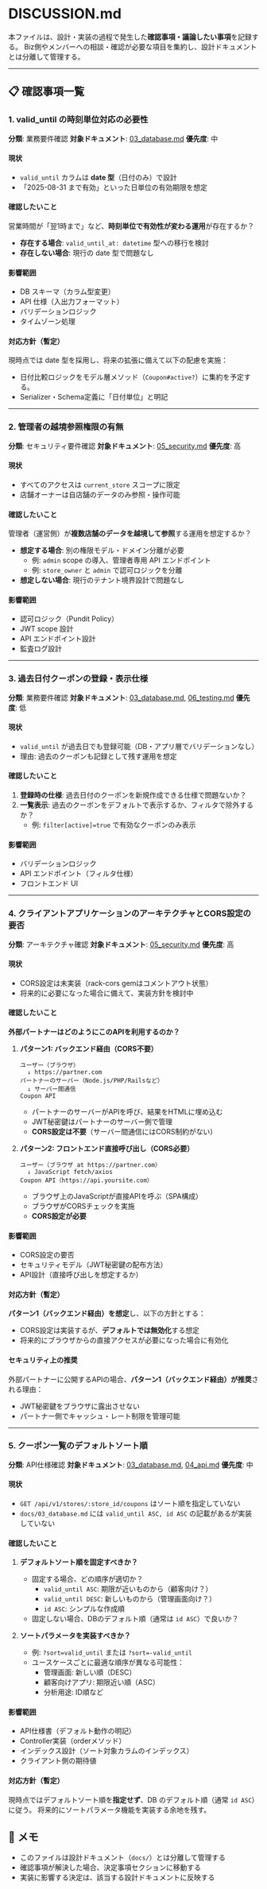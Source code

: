 # DISCUSSION.md

本ファイルは、設計・実装の過程で発生した**確認事項・議論したい事項**を記録する。
Biz側やメンバーへの相談・確認が必要な項目を集約し、設計ドキュメントとは分離して管理する。

---

## 📋 確認事項一覧

### 1. valid_until の時刻単位対応の必要性

**分類**: 業務要件確認
**対象ドキュメント**: [03_database.md](./docs/03_database.md)
**優先度**: 中

#### 現状

* `valid_until` カラムは **date 型**（日付のみ）で設計
* 「2025-08-31 まで有効」といった日単位の有効期限を想定

#### 確認したいこと

営業時間が「翌1時まで」など、**時刻単位で有効性が変わる運用**が存在するか？

* **存在する場合**: `valid_until_at: datetime` 型への移行を検討
* **存在しない場合**: 現行の date 型で問題なし

#### 影響範囲

* DB スキーマ（カラム型変更）
* API 仕様（入出力フォーマット）
* バリデーションロジック
* タイムゾーン処理

#### 対応方針（暫定）

現時点では date 型を採用し、将来の拡張に備えて以下の配慮を実施：

* 日付比較ロジックをモデル層メソッド（`Coupon#active?`）に集約を予定する。
* Serializer・Schema定義に「日付単位」と明記

---

### 2. 管理者の越境参照権限の有無

**分類**: セキュリティ要件確認
**対象ドキュメント**: [05_security.md](./docs/05_security.md)
**優先度**: 高

#### 現状

* すべてのアクセスは `current_store` スコープに限定
* 店舗オーナーは自店舗のデータのみ参照・操作可能

#### 確認したいこと

管理者（運営側）が**複数店舗のデータを越境して参照**する運用を想定するか？

* **想定する場合**: 別の権限モデル・ドメイン分離が必要
  * 例: `admin` scope の導入、管理者専用 API エンドポイント
  * 例: `store_owner` と `admin` で認可ロジックを分離
* **想定しない場合**: 現行のテナント境界設計で問題なし

#### 影響範囲

* 認可ロジック（Pundit Policy）
* JWT scope 設計
* API エンドポイント設計
* 監査ログ設計

---


### 3. 過去日付クーポンの登録・表示仕様

**分類**: 業務要件確認
**対象ドキュメント**: [03_database.md](./docs/03_database.md), [06_testing.md](./docs/06_testing.md)
**優先度**: 低

#### 現状

* `valid_until` が過去日でも登録可能（DB・アプリ層でバリデーションなし）
* 理由: 過去のクーポンも記録として残す運用を想定

#### 確認したいこと

1. **登録時の仕様**: 過去日付のクーポンを新規作成できる仕様で問題ないか？
2. **一覧表示**: 過去のクーポンをデフォルトで表示するか、フィルタで除外するか？
   * 例: `filter[active]=true` で有効なクーポンのみ表示

#### 影響範囲

* バリデーションロジック
* API エンドポイント（フィルタ仕様）
* フロントエンド UI

---

### 4. クライアントアプリケーションのアーキテクチャとCORS設定の要否

**分類**: アーキテクチャ確認
**対象ドキュメント**: [05_security.md](./docs/05_security.md)
**優先度**: 高

#### 現状

* CORS設定は未実装（rack-cors gemはコメントアウト状態）
* 将来的に必要になった場合に備えて、実装方針を検討中

#### 確認したいこと

**外部パートナーはどのようにこのAPIを利用するのか？**

1. **パターン1: バックエンド経由（CORS不要）**
   ```
   ユーザー（ブラウザ）
     ↓ https://partner.com
   パートナーのサーバー（Node.js/PHP/Railsなど）
     ↓ サーバー間通信
   Coupon API
   ```
   * パートナーのサーバーがAPIを呼び、結果をHTMLに埋め込む
   * JWT秘密鍵はパートナーのサーバー側で管理
   * **CORS設定は不要**（サーバー間通信にはCORS制約がない）

2. **パターン2: フロントエンド直接呼び出し（CORS必要）**
   ```
   ユーザー（ブラウザ at https://partner.com）
     ↓ JavaScript fetch/axios
   Coupon API（https://api.yoursite.com）
   ```
   * ブラウザ上のJavaScriptが直接APIを呼ぶ（SPA構成）
   * ブラウザがCORSチェックを実施
   * **CORS設定が必要**

#### 影響範囲

* CORS設定の要否
* セキュリティモデル（JWT秘密鍵の配布方法）
* API設計（直接呼び出しを想定するか）

#### 対応方針（暫定）

**パターン1（バックエンド経由）を想定**し、以下の方針とする：

* CORS設定は実装するが、**デフォルトでは無効化**する想定
* 将来的にブラウザからの直接アクセスが必要になった場合に有効化

#### セキュリティ上の推奨

外部パートナーに公開するAPIの場合、**パターン1（バックエンド経由）が推奨**される理由：

* JWT秘密鍵をブラウザに露出させない
* パートナー側でキャッシュ・レート制限を管理可能

---

### 5. クーポン一覧のデフォルトソート順

**分類**: API仕様確認
**対象ドキュメント**: [03_database.md](./docs/03_database.md), [04_api.md](./docs/04_api.md)
**優先度**: 中

#### 現状

* `GET /api/v1/stores/:store_id/coupons` はソート順を指定していない
* `docs/03_database.md` には `valid_until ASC, id ASC` の記載があるが実装していない

#### 確認したいこと

1. **デフォルトソート順を固定すべきか？**
   * 固定する場合、どの順序が適切か？
     - `valid_until ASC`: 期限が近いものから（顧客向け？）
     - `valid_until DESC`: 新しいものから（管理画面向け？）
     - `id ASC`: シンプルな作成順
   * 固定しない場合、DBのデフォルト順（通常は `id ASC`）で良いか？

2. **ソートパラメータを実装すべきか？**
   * 例: `?sort=valid_until` または `?sort=-valid_until`
   * ユースケースごとに最適な順序が異なる可能性：
     - 管理画面: 新しい順（DESC）
     - 顧客向けアプリ: 期限近い順（ASC）
     - 分析用途: ID順など

#### 影響範囲

* API仕様書（デフォルト動作の明記）
* Controller実装（orderメソッド）
* インデックス設計（ソート対象カラムのインデックス）
* クライアント側の期待値

#### 対応方針（暫定）

現時点ではデフォルトソート順を**指定せず**、DB のデフォルト順（通常 `id ASC`）に従う。
将来的にソートパラメータ機能を実装する余地を残す。

## 📝 メモ

* このファイルは設計ドキュメント（`docs/`）とは分離して管理する
* 確認事項が解決した場合、決定事項セクションに移動する
* 実装に影響する決定は、該当する設計ドキュメントに反映する
